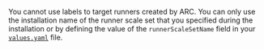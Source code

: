 You cannot use labels to target runners created by ARC. You can only use the installation name of the runner scale set that you specified during the installation or by defining the value of the `runnerScaleSetName` field in your [`values.yaml`](https://github.com/actions/actions-runner-controller/blob/master/charts/gha-runner-scale-set/values.yaml) file.
